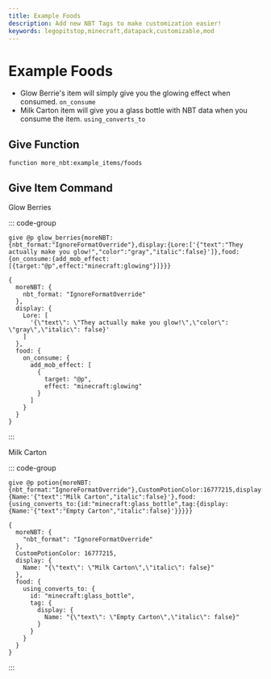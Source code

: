 ```yaml
---
title: Example Foods
description: Add new NBT Tags to make customization easier!
keywords: legopitstop,minecraft,datapack,customizable,mod
---
```


# Example Foods

- Glow Berrie's item will simply give you the glowing effect when consumed. `on_consume`
- Milk Carton item will give you a glass bottle with NBT data when you consume the item. `using_converts_to`

## Give Function

```mcfunction
function more_nbt:example_items/foods
```

## Give Item Command

Glow Berries

::: code-group

```mcfunction [mcfunction]
give @p glow_berries{moreNBT:{nbt_format:"IgnoreFormatOverride"},display:{Lore:['{"text":"They actually make you glow!","color":"gray","italic":false}']},food:{on_consume:{add_mob_effect:[{target:"@p",effect:"minecraft:glowing"}]}}}
```

```snbt [snbt]
{
  moreNBT: {
    nbt_format: "IgnoreFormatOverride"
  },
  display: {
    Lore: [
      '{\"text\": \"They actually make you glow!\",\"color\": \"gray\",\"italic\": false}'
    ]
  },
  food: {
    on_consume: {
      add_mob_effect: [
        {
          target: "@p",
          effect: "minecraft:glowing"
        }
      ]
    }
  }
}
```

:::

Milk Carton

::: code-group

```mcfunction [mcfunction]
give @p potion{moreNBT:{nbt_format:"IgnoreFormatOverride"},CustomPotionColor:16777215,display:{Name:'{"text":"Milk Carton","italic":false}'},food:{using_converts_to:{id:"minecraft:glass_bottle",tag:{display:{Name:'{"text":"Empty Carton","italic":false}'}}}}}
```

```snbt [snbt]
{
  moreNBT: {
    "nbt_format": "IgnoreFormatOverride"
  },
  CustomPotionColor: 16777215,
  display: {
    Name: "{\"text\": \"Milk Carton\",\"italic\": false}"
  },
  food: {
    using_converts_to: {
      id: "minecraft:glass_bottle",
      tag: {
        display: {
          Name: "{\"text\": \"Empty Carton\",\"italic\": false}"
        }
      }
    }
  }
}
```

:::

